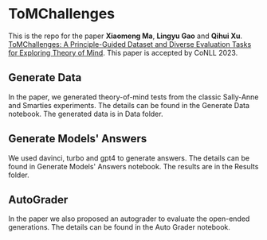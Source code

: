 # ToMChallenges

This is the repo for the paper **Xiaomeng Ma**, **Lingyu Gao** and **Qihui Xu**. [ToMChallenges: A Principle-Guided Dataset and Diverse Evaluation Tasks
for Exploring Theory of Mind](https://arxiv.org/abs/2305.15068). This paper is accepted by CoNLL 2023. 

## Generate Data

In the paper, we generated theory-of-mind tests from the classic Sally-Anne and Smarties experiments. The details can be found in the Generate Data notebook. The generated data is in Data folder.

## Generate Models' Answers

We used davinci, turbo and gpt4 to generate answers. The details can be found in Generate Models' Answers notebook. The results are in the Results folder. 

## AutoGrader

In the paper we also proposed an autograder to evaluate the open-ended generations. The details can be found in the Auto Grader notebook.
